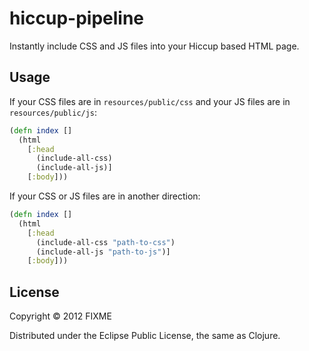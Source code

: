 # hiccup-pipeline

Instantly include CSS and JS files into your Hiccup based HTML page.

## Usage

If your CSS files are in `resources/public/css` and your JS files are in `resources/public/js`:

```clojure
(defn index []
  (html
    [:head
      (include-all-css)
      (include-all-js)]
    [:body]))
```

If your CSS or JS files are in another direction:

```clojure
(defn index []
  (html
    [:head
      (include-all-css "path-to-css")
      (include-all-js "path-to-js")]
    [:body]))
```


## License

Copyright © 2012 FIXME

Distributed under the Eclipse Public License, the same as Clojure.
